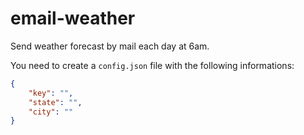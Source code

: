 # email-weather
Send weather forecast by mail each day at 6am.

You need to create a `config.json` file with the following informations: 
```json
{
	"key": "",
	"state": "",
	"city": ""
}
```
